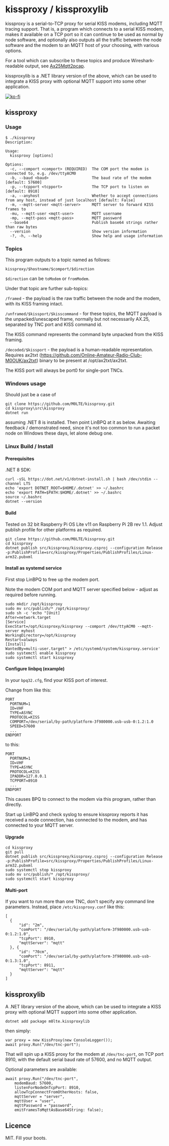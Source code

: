 # kissproxy / kissproxylib

kissproxy is a serial-to-TCP proxy for serial KISS modems, including MQTT tracing support. That is, a program which connects to a serial KISS modem, makes it available on a TCP port so it can continue to be used as normal by node software, and optionally also outputs all the traffic between the node software and the modem to an MQTT host of your choosing, with various options.

For a tool which can subscribe to these topics and produce Wireshark-readable output, see [Ax25Mqtt2pcap](https://github.com/M0LTE/Ax25Mqtt2pcap).

kissproxylib is a .NET library version of the above, which can be used to integrate a KISS proxy with optional MQTT support into some other application.

[![ko-fi](https://ko-fi.com/img/githubbutton_sm.svg)](https://ko-fi.com/Y8Y8KFHA0)

## kissproxy

### Usage

```
$ ./kissproxy
Description:
  
Usage:
  kissproxy [options]

Options:
  -c, --comport <comport> (REQUIRED)  The COM port the modem is connected to, e.g. /dev/ttyACM0
  -b, --baud <baud>                   The baud rate of the modem [default: 57600]
  -p, --tcpport <tcpport>             The TCP port to listen on [default: 8910]
  -a, --anyhost                       Whether to accept connections from any host, instead of just localhost [default: False]
  -m, --mqtt-server <mqtt-server>     MQTT server to forward KISS frames to
  -mu, --mqtt-user <mqtt-user>        MQTT username
  -mp, --mqtt-pass <mqtt-pass>        MQTT password
  --base64                            Publish base64 strings rather than raw bytes
  --version                           Show version information
  -?, -h, --help                      Show help and usage information
```

### Topics

This program outputs to a topic named as follows:

```
kissproxy/$hostname/$comport/$direction
```

`$direction` can be `toModem` or `fromModem`.

Under that topic are further sub-topics:

`/framed` - the payload is the raw traffic between the node and the modem, with its KISS framing intact.

`/unframed/$kissport/$kisscommand` - for these topics, the MQTT payload is the unpacked/unescaped frame, normally but not necessarily AX.25, separated by TNC port and KISS command id.

The KISS command represents the command byte unpacked from the KISS framing.

`/decoded/$kissport` - the payload is a human-readable representation. Requires ax2txt (https://github.com/Online-Amateur-Radio-Club-M0OUK/ax2txt) binary to be present at /opt/ax2txt/ax2txt.

The KISS port will always be port0 for single-port TNCs.

### Windows usage

Should just be a case of 

```
git clone https://github.com/M0LTE/kissproxy.git
cd kissproxy\src\kissproxy
dotnet run
```

assuming .NET 8 is installed. Then point LinBPQ at it as below. Awaiting feedback / demonstrated need, since it's not too common to run a packet node on Windows these days, let alone debug one.

### Linux Build / Install

#### Prerequisites
.NET 8 SDK:
```
curl -sSL https://dot.net/v1/dotnet-install.sh | bash /dev/stdin --channel LTS
echo 'export DOTNET_ROOT=$HOME/.dotnet' >> ~/.bashrc
echo 'export PATH=$PATH:$HOME/.dotnet' >> ~/.bashrc
source ~/.bashrc
dotnet --version
```

#### Build

Tested on 32 bit Raspberry Pi OS Lite v11 on Raspberry Pi 2B rev 1.1. Adjust publish profile for other platforms as required.

```
git clone https://github.com/M0LTE/kissproxy.git
cd kissproxy
dotnet publish src/kissproxy/kissproxy.csproj --configuration Release -p:PublishProfile=src/kissproxy/Properties/PublishProfiles/Linux-arm32.pubxml
```

#### Install as systemd service

First stop LinBPQ to free up the modem port.

Note the modem COM port and MQTT server specified below - adjust as required before running.

```
sudo mkdir /opt/kissproxy
sudo mv src/publish/* /opt/kissproxy/
sudo sh -c 'echo "[Unit]
After=network.target
[Service]
ExecStart=/opt/kissproxy/kissproxy --comport /dev/ttyACM0 --mqtt-server myhost
WorkingDirectory=/opt/kissproxy
Restart=always
[Install]
WantedBy=multi-user.target" > /etc/systemd/system/kissproxy.service'
sudo systemctl enable kissproxy
sudo systemctl start kissproxy
```

#### Configure linbpq (example)

In your `bpq32.cfg`, find your KISS port of interest.

Change from like this:

```
PORT
  PORTNUM=1
  ID=VHF
  TYPE=ASYNC
  PROTOCOL=KISS
  COMPORT=/dev/serial/by-path/platform-3f980000.usb-usb-0:1.2:1.0
  SPEED=57600
  ...
ENDPORT
```

to this:

```
PORT
  PORTNUM=1
  ID=VHF
  TYPE=ASYNC
  PROTOCOL=KISS
  IPADDR=127.0.0.1
  TCPPORT=8910
  ...
ENDPORT
```

This causes BPQ to connect to the modem via this program, rather than directly.

Start up LinBPQ and check syslog to ensure kissproxy reports it has received a node connection, has connected to the modem, and has connected to your MQTT server.

#### Upgrade

```
cd kissproxy
git pull
dotnet publish src/kissproxy/kissproxy.csproj --configuration Release -p:PublishProfile=src/kissproxy/Properties/PublishProfiles/Linux-arm32.pubxml
sudo systemctl stop kissproxy
sudo mv src/publish/* /opt/kissproxy/
sudo systemctl start kissproxy
```

#### Multi-port

If you want to run more than one TNC, don't specify any command line parameters. Instead, place `/etc/kissproxy.conf` like this:

```
[
  {
      "id": "2m",
      "comPort": "/dev/serial/by-path/platform-3f980000.usb-usb-0:1.2:1.0",
      "tcpPort": 8910,
      "mqttServer": "mqtt"
  }, {
      "id": "70cm",
      "comPort": "/dev/serial/by-path/platform-3f980000.usb-usb-0:1.3:1.0",
      "tcpPort": 8911,
      "mqttServer": "mqtt"
  }
]
```

## kissproxylib

A .NET library version of the above, which can be used to integrate a KISS proxy with optional MQTT support into some other application.

```
dotnet add package m0lte.kissproxylib
```

then simply:

```
var proxy = new KissProxy(new ConsoleLogger());
await proxy.Run("/dev/tnc-port");
```

That will spin up a KISS proxy for the modem at `/dev/tnc-port`, on TCP port 8910, with the default serial baud rate of 57600, and no MQTT output.

Optional parameters are available:

```
await proxy.Run("/dev/tnc-port", 
    modemBaud: 57600, 
    listenForNodeOnTcpPort: 8910, 
    allowTcpConnectFromOtherHosts: false, 
    mqttServer = "server", 
    mqttUser = "user", 
    mqttPassword = "password", 
    emitFramesToMqttAsBase64String: false);
```

## Licence

MIT. Fill your boots.
